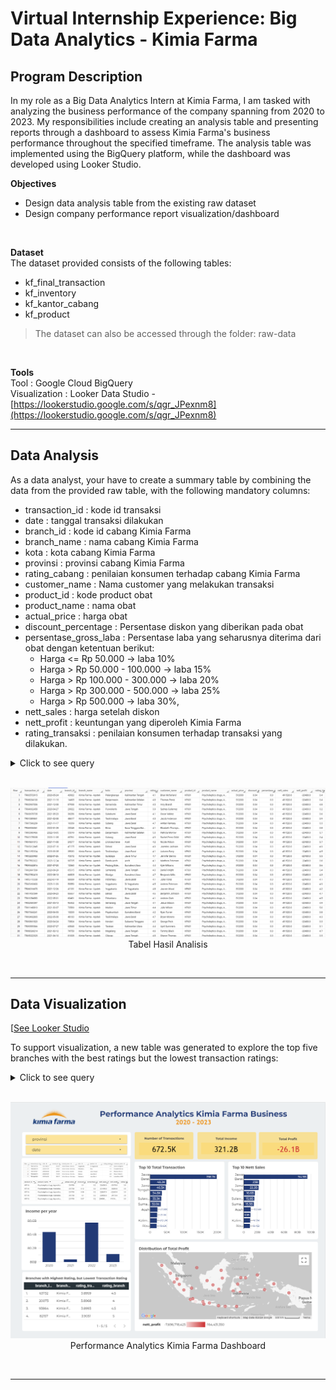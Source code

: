 # **Virtual Internship Experience: Big Data Analytics - Kimia Farma**

## **Program Description**
In my role as a Big Data Analytics Intern at Kimia Farma, I am tasked with analyzing the business performance of the company spanning from 2020 to 2023. My responsibilities include creating an analysis table and presenting reports through a dashboard to assess Kimia Farma's business performance throughout the specified timeframe. The analysis table was implemented using the BigQuery platform, while the dashboard was developed using Looker Studio.<br>

**Objectives**
- Design data analysis table from the existing raw dataset
- Design company performance report visualization/dashboard
<br>

**Dataset** <br>
The dataset provided consists of the following tables:
- kf_final_transaction
- kf_inventory
- kf_kantor_cabang
- kf_product
> The dataset can also be accessed through the folder: raw-data
<br>

**Tools** <br>
Tool : Google Cloud BigQuery <br>
Visualization : Looker Data Studio - [https://lookerstudio.google.com/s/qgr_JPexnm8](https://lookerstudio.google.com/s/qgr_JPexnm8) <br>

---


## **Data Analysis**
As a data analyst, your have to create a summary table by combining the data from the provided raw table, with the following mandatory columns:
- transaction_id : kode id transaksi
- date : tanggal transaksi dilakukan
- branch_id : kode id cabang Kimia Farma
- branch_name : nama cabang Kimia Farma
- kota : kota cabang Kimia Farma
- provinsi : provinsi cabang Kimia Farma
- rating_cabang : penilaian konsumen terhadap cabang Kimia Farma
- customer_name : Nama customer yang melakukan transaksi
- product_id : kode product obat
- product_name : nama obat
- actual_price : harga obat
- discount_percentage : Persentase diskon yang diberikan pada obat
- persentase_gross_laba : Persentase laba yang seharusnya diterima dari obat dengan ketentuan berikut:
  - Harga <= Rp 50.000 -> laba 10%
  - Harga > Rp 50.000 - 100.000 -> laba 15%
  - Harga > Rp 100.000 - 300.000 -> laba 20%
  - Harga > Rp 300.000 - 500.000 -> laba 25%
  - Harga > Rp 500.000 -> laba 30%,
- nett_sales : harga setelah diskon
- nett_profit : keuntungan yang diperoleh Kimia Farma
- rating_transaksi : penilaian konsumen terhadap transaksi yang dilakukan.


<details>
  <summary> Click to see query </summary>
    <br>
    
```sql
CREATE TABLE kimia_farma.kf_analysis AS
SELECT tr.transaction_id, 
  tr.date, 
  tr.branch_id, 
  kc.branch_name, 
  kc.kota, 
  kc.provinsi, 
  kc.rating AS rating_cabang, 
  tr.customer_name, 
  tr.product_id, 
  pd.product_name, 
  pd.price AS actual_price, 
  tr.discount_percentage,
  CASE
    WHEN pd.price <= 50000 then 0.1
    WHEN pd.price > 50000 AND pd.price <= 100000 then 0.15
    WHEN pd.price > 100000 AND pd.price <= 300000 then 0.2
    WHEN pd.price > 300000 AND pd.price <= 500000 then 0.25
    ELSE 0.3      --pd.price >500000 
    END AS persentase_gross_laba,
  (pd.price * (1-tr.discount_percentage)) AS nett_sales,
  ((pd.price * (1-tr.discount_percentage)) - tr.price)AS nett_profit,
  tr.rating AS rating_transaksi
FROM kimia_farma.kf_final_transaction AS tr 
  LEFT JOIN kimia_farma.kf_kantor_cabang AS kc 
  ON (tr.branch_id = kc.branch_id)
  LEFT JOIN kimia_farma.kf_product AS pd
  ON (tr.product_id = pd.product_id)
;
```
    
<br>
</details>
<br>

<p align="center">
    <kbd> <img width="1000" alt="analysis result" src="./assets/analysis-result.png"> </kbd> <br>
    Tabel Hasil Analisis
</p>
<br>

---

## **Data Visualization**

[[See Looker Studio](https://lookerstudio.google.com/s/qgr_JPexnm8)

To support visualization, a new table was generated to explore the top five branches with the best ratings but the lowest transaction ratings:
<details>
  <summary> Click to see query </summary>
    <br>
    
```sql
CREATE TABLE kimia_farma.kf_branch_analysis_lim AS
SELECT kc.branch_id, 
  kc.branch_name, 
  AVG(tr.rating) AS rating_transaction,
  kc.rating AS rating_branch
FROM kimia_farma.kf_kantor_cabang AS kc
  LEFT JOIN kimia_farma.kf_final_transaction AS tr
  ON (kc.branch_id = tr.branch_id)
GROUP BY kc.branch_id, kc.branch_name, kc.rating
ORDER BY AVG(tr.rating) ASC, kc.rating DESC
LIMIT 5
;
```
<br>
</details>
<br>

<p align="center">
    <kbd> <img width="1000" alt="kimia farma dashboard" src="./dashboard/VIX_-_Husnia_Munzayana_-_Performance_Analytics_Kimia_Farma_Business_Year_2020-2023.png"> </kbd> <br>
    Performance Analytics Kimia Farma Dashboard
</p>
<br>

---
